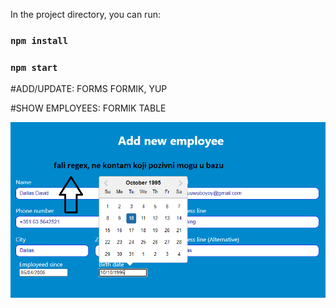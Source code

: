  

In the project directory, you can run:

### `npm install`
### `npm start`


#ADD/UPDATE: FORMS FORMIK, YUP

#SHOW EMPLOYEES: FORMIK TABLE


![](src/assets/images/addnew.png)
 
